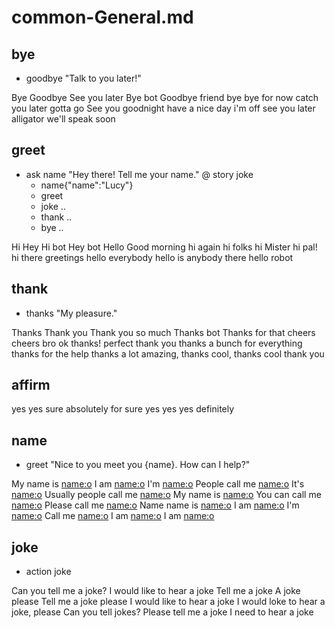 # common-General.md
## bye
* goodbye "Talk to you later!"
    
Bye
Goodbye
See you later
Bye bot
Goodbye friend
bye
bye for now
catch you later
gotta go
See you
goodnight
have a nice day
i'm off
see you later alligator
we'll speak soon

## greet
* ask name "Hey there! Tell me your name."
@ story joke
    - name{"name":"Lucy"}
    + greet
    - joke ..
    - thank ..
    - bye ..

Hi
Hey
Hi bot
Hey bot
Hello
Good morning
hi again
hi folks
hi Mister
hi pal!
hi there
greetings
hello everybody
hello is anybody there
hello robot

## thank
* thanks "My pleasure."

Thanks
Thank you
Thank you so much
Thanks bot
Thanks for that
cheers
cheers bro
ok thanks!
perfect thank you
thanks a bunch for everything
thanks for the help
thanks a lot
amazing, thanks
cool, thanks
cool thank you

## affirm
yes
yes sure
absolutely
for sure
yes yes yes
definitely

## name
* greet "Nice to you meet you {name}. How can I help?"

My name is [name:o](Juste) 
I am [name:o](Josh)
I'm [name:o](Lucy)
People call me [name:o](Greg)
It's [name:o](David)
Usually people call me [name:o](Amy)
My name is [name:o](John)
You can call me [name:o](Sam)
Please call me [name:o](Linda)
Name name is [name:o](Tom)
I am [name:o](Richard)
I'm [name:o](Tracy)
Call me [name:o](Sally)
I am [name:o](Philipp)
I am [name:o](Charlie)

## joke
* action joke

Can you tell me a joke?
I would like to hear a joke
Tell me a joke
A joke please
Tell me a joke please
I would like to hear a joke
I would loke to hear a joke, please
Can you tell jokes?
Please tell me a joke
I need to hear a joke
